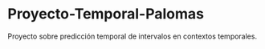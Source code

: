 # Proyecto-Temporal-Palomas
Proyecto sobre predicción temporal de intervalos en contextos temporales.
